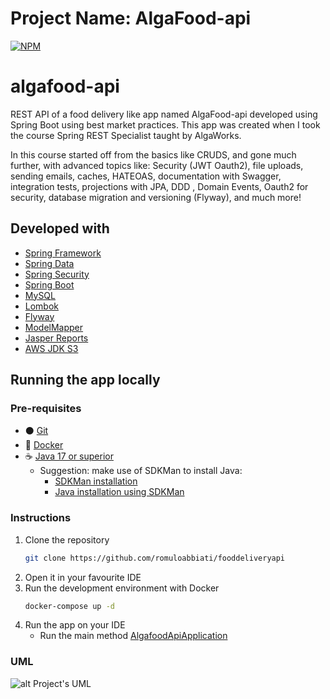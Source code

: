 # Project Name: AlgaFood-api
[![NPM](https://img.shields.io/npm/l/react)](https://github.com/romuloabbiati/dsmeta/blob/main/LICENSE) 

# algafood-api
REST API of a food delivery like app named AlgaFood-api developed using Spring Boot using best market practices. This app was created when I took the course Spring REST Specialist taught by AlgaWorks.

In this course started off from the basics like CRUDS, and gone much further, with advanced topics like: Security (JWT Oauth2), file uploads, sending emails, caches, HATEOAS, documentation with Swagger, integration tests, projections with JPA, DDD , Domain Events, Oauth2 for security, database migration and versioning (Flyway), and much more!

## Developed with
* [Spring Framework](https://spring.io/projects/spring-framework)
* [Spring Data](https://spring.io/projects/spring-data)
* [Spring Security](https://spring.io/projects/spring-security)
* [Spring Boot](https://spring.io/projects/spring-boot)
* [MySQL](https://www.mysql.com/)
* [Lombok](https://projectlombok.org/)
* [Flyway](https://flywaydb.org/)
* [ModelMapper](http://modelmapper.org/)
* [Jasper Reports](https://community.jaspersoft.com/)
* [AWS JDK S3](https://docs.aws.amazon.com/sdk-for-java/index.html)

## Running the app locally
### Pre-requisites
- ⚫ [Git](https://git-scm.com/)
- 🐋 [Docker](https://docs.docker.com/engine/install/)
- ☕ [Java 17 or superior](https://openjdk.org/projects/jdk/)
    - Suggestion: make use of SDKMan to install Java:
        - [SDKMan installation](https://sdkman.io/install)
        - [Java installation using SDKMan](https://sdkman.io/usage)

### Instructions

1. Clone the repository
   ```sh
   git clone https://github.com/romuloabbiati/fooddeliveryapi
   ```
2. Open it in your favourite IDE
3. Run the development environment with Docker
   ```sh
   docker-compose up -d
   ```
4. Run the app on your IDE
    - Run the main method [AlgafoodApiApplication](./src/main/java/com/algaworks/algafood/AlgafoodApiApplication.java)

### UML
![alt Project's UML](./doc/ESR%20-%20Diagrama%20de%20classes.png)
